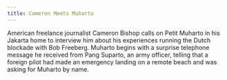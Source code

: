 ```yaml
---
title: Cameron Meets Muharto
---
```


American freelance journalist Cameron Bishop calls on Petit Muharto in his Jakarta home to interview him about his experiences running the Dutch blockade with Bob Freeberg. Muharto begins with a surprise telephone message he received from Pang Suparto, an army officer, telling that a foreign pilot had made an emergency landing on a remote beach and was asking for Muharto by name.  